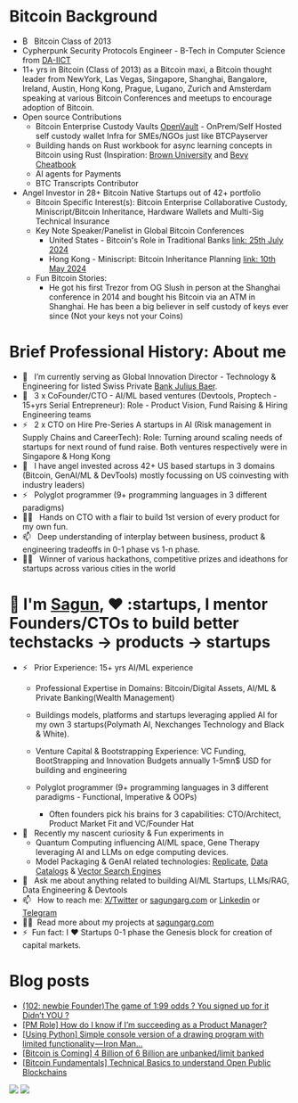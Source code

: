 # Bitcoin Background
- ₿ &nbsp; Bitcoin Class of 2013
- Cypherpunk Security Protocols Engineer - B-Tech in Computer Science from [DA-IICT](https://www.daiict.ac.in/)
- 11+ yrs in Bitcoin (Class of 2013) as a Bitcoin maxi, a Bitcoin thought leader from NewYork, Las Vegas, Singapore, Shanghai, Bangalore, Ireland, Austin, Hong Kong, Prague, Lugano, Zurich and Amsterdam speaking at various Bitcoin Conferences and meetups to encourage adoption of Bitcoin.
- Open source Contributions
    - Bitcoin Enterprise Custody Vaults [OpenVault](https://github.com/sagungargs15/openvault) - OnPrem/Self Hosted self custody wallet Infra for SMEs/NGOs just like BTCPayserver
    - Building hands on Rust workbook for async learning concepts in Bitcoin using Rust (Inspiration: [Brown University](https://rust-book.cs.brown.edu/) and [Bevy Cheatbook](https://bevy-cheatbook.github.io/)
    - AI agents for Payments
    - BTC Transcripts Contributor
- Angel Investor in 28+ Bitcoin Native Startups out of 42+ portfolio
    - Bitcoin Specific Interest(s): Bitcoin Enterprise Collaborative Custody, Miniscript/Bitcoin Inheritance, Hardware Wallets and Multi-Sig Technical Insurance
    - Key Note Speaker/Panelist in Global Bitcoin Conferences
        - United States - Bitcoin's Role in Traditional Banks [link: 25th July 2024](https://www.youtube.com/watch?v=XugPQ2cDZu8&t=925s)
        - Hong Kong - Miniscript: Bitcoin Inheritance Planning [link: 10th May 2024](https://youtu.be/76lVeHxGh_A)
    - Fun Bitcoin Stories:
        - He got his first Trezor from OG Slush in person at the Shanghai conference in 2014 and bought his Bitcoin via an ATM in Shanghai. He has been a big believer in self custody of keys ever since (Not your keys not your Coins)
        
# Brief Professional History: About me
- 👋 &nbsp; I’m currently serving as Global Innovation Director - Technology & Engineering for listed Swiss Private [Bank Julius Baer](https://www.juliusbaer.com/).
- 🌱 &nbsp;    3 x CoFounder/CTO - AI/ML based ventures (Devtools, Proptech - 15+yrs Serial Entrepreneur): Role - Product Vision, Fund Raising & Hiring Engineering teams
- ⚡ &nbsp;     2 x CTO on Hire Pre-Series A startups in AI (Risk management in Supply Chains and CareerTech): Role: Turning around scaling needs of startups for next round of fund raise. Both ventures respectively were in Singapore & Hong Kong
- 👋 &nbsp;    I have angel invested across 42+ US based startups in 3 domains (Bitcoin, GenAI/ML & DevTools) mostly focussing on US coinvesting with industry leaders) 
- ⚡  &nbsp;    Polyglot programmer (9+ programming languages in 3 different paradigms)
- 👨‍💻 &nbsp;    Hands on CTO with a flair to build 1st version of every product for my own fun. 
- 📫 &nbsp;    Deep understanding of interplay between business, product & engineering tradeoffs in 0-1 phase vs 1-n phase. 
- 👨‍💻 &nbsp;    Winner of various hackathons, competitive prizes and ideathons for startups across various cities in the world

# 👋 I'm [Sagun](https://www.linkedin.com/in/sagungarg/), :heart: :startups, I mentor Founders/CTOs to build better techstacks -> products -> startups
- ⚡ &nbsp; Prior Experience: 15+ yrs AI/ML experience 
    - Professional Expertise in Domains: Bitcoin/Digital Assets, AI/ML & Private Banking(Wealth Management)
    - Buildings models, platforms and startups leveraging applied AI for my own 3 startups(Polymath AI, Nexchanges Technology and Black & White).
    - Venture Capital & Bootstrapping Experience: VC Funding, BootStrapping and Innovation Budgets annually 1-5mn$ USD for building and engineering
    - Polyglot programmer (9+ programming languages in 3 different paradigms - Functional, Imperative & OOPs)

        - Often founders pick his brains for 3 capabilities: CTO/Architect, Product Market Fit and VC/Founder Hat
- 🌱 &nbsp; Recently my nascent curiosity & Fun experiments in
    - Quantum Computing influencing AI/ML space, Gene Therapy leveraging AI and LLMs on edge computing devices. 
    - Model Packaging & GenAI related technologies: [Replicate](https://replicate.ai/), [Data Catalogs](https://www.amundsen.io/) & [Vector Search Engines](https://github.com/semi-technologies/weaviate) 
- 💬 &nbsp; Ask me about anything related to building AI/ML Startups, LLMs/RAG, Data Engineering & Devtools
- 📫 &nbsp; How to reach me: [X/Twitter](https://x.com/sagungarg) or <a rel="me" href="https://sagungarg.com">sagungarg.com</a> or [Linkedin](https://www.linkedin.com/in/sagungarg/) or [Telegram](https://web.telegram.org/k/#@sagungarg)
- 👨‍💻 &nbsp;Read more about my projects at [sagungarg.com](https://sagungarg.com/0-tech-portfolio)
- ⚡ &nbsp;Fun fact: I :heart: Startups 0-1 phase the Genesis block for creation of capital markets. 

# Blog posts
<!-- BLOG-POST-LIST:START -->
- [&lpar;102: newbie Founder&rpar;The game of 1:99 odds ? You signed up for it Didn’t YOU ?](https://medium.com/@sagungarg/102-newbie-founder-the-game-of-1-99-odds-you-signed-up-for-it-didnt-you-4c8ccc7d02f1?source=rss-a4d148c7e377------2)
- [[PM Role] How do I know if I’m succeeding as a Product Manager?](https://medium.com/@sagungarg/pm-role-how-do-i-know-if-im-succeeding-as-a-product-manager-6cf76f558983?source=rss-a4d148c7e377------2)
- [[Using Python] Simple console version of a drawing program with limited functionality — Iron Man…](https://medium.com/@sagungarg/using-python-simple-console-version-of-a-drawing-program-with-limited-functionality-iron-man-e4e12128dfb2?source=rss-a4d148c7e377------2)
- [[Bitcoin is Coming] 4 Billion of 6 Billion are unbanked/limit banked](https://medium.com/@sagungarg/4-billion-of-6-billion-are-unbanked-limit-banked-and-they-are-first-ones-to-get-disrupted-by-935deae8698a?source=rss-a4d148c7e377------2)
- [[Bitcoin Fundamentals] Technical Basics to understand Open Public Blockchains](https://medium.com/@sagungarg/bitcoin-fundamentals-technical-basics-to-understand-open-public-blockchains-3908ff8d3ee7?source=rss-a4d148c7e377------2)
<!-- BLOG-POST-LIST:END -->

![](https://komarev.com/ghpvc/?username=sagungargs15)
![](https://hit.yhype.me/github/profile?user_id=75983174)
